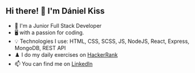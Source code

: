 ## Hi there! 👋  I'm Dániel Kiss
- 📜 I'm a Junior Full Stack Developer
- 🖥️ with a passion for coding.
- 💡 Technologies I use: HTML, CSS, SCSS, JS, NodeJS, React, Express, MongoDB, REST API
- ♟️ I do my daily exercises on [HackerRank](https://www.hackerrank.com/d4niel_kiss)
- 📫 You can find me on [LinkedIn](https://www.linkedin.com/in/danielkiss2/)

<!---
d4nielkiss/d4nielkiss is a ✨ special ✨ repository because its `README.md` (this file) appears on your GitHub profile.
You can click the Preview link to take a look at your changes.
--->
